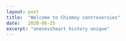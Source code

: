 ```yaml
---
layout: post
title:  "Welcome to Chinmoy controversies"
date:   2020-06-25
excerpt: "onenessheart history unique"
---
```

